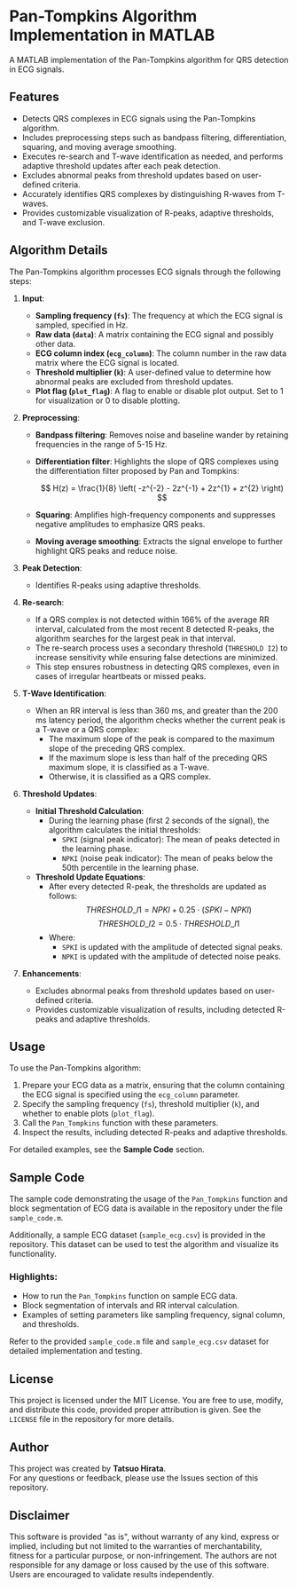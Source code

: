 # Pan-Tompkins Algorithm Implementation in MATLAB

A MATLAB implementation of the Pan-Tompkins algorithm for QRS detection in ECG signals.

## Features

- Detects QRS complexes in ECG signals using the Pan-Tompkins algorithm.
- Includes preprocessing steps such as bandpass filtering, differentiation, squaring, and moving average smoothing.
- Executes re-search and T-wave identification as needed, and performs adaptive threshold updates after each peak detection.
- Excludes abnormal peaks from threshold updates based on user-defined criteria.
- Accurately identifies QRS complexes by distinguishing R-waves from T-waves.
- Provides customizable visualization of R-peaks, adaptive thresholds, and T-wave exclusion.

## Algorithm Details

The Pan-Tompkins algorithm processes ECG signals through the following steps:

1. **Input**:
   - **Sampling frequency (`fs`)**: The frequency at which the ECG signal is sampled, specified in Hz.
   - **Raw data (`data`)**: A matrix containing the ECG signal and possibly other data.
   - **ECG column index (`ecg_column`)**: The column number in the raw data matrix where the ECG signal is located.
   - **Threshold multiplier (`k`)**: A user-defined value to determine how abnormal peaks are excluded from threshold updates.
   - **Plot flag (`plot_flag`)**: A flag to enable or disable plot output. Set to 1 for visualization or 0 to disable plotting.

2. **Preprocessing**:
   - **Bandpass filtering**: Removes noise and baseline wander by retaining frequencies in the range of 5-15 Hz.
   - **Differentiation filter**: Highlights the slope of QRS complexes using the differentiation filter proposed by Pan and Tompkins:

     $$
     H(z) = \frac{1}{8} \left( -z^{-2} - 2z^{-1} + 2z^{1} + z^{2} \right)
     $$
     
   - **Squaring**: Amplifies high-frequency components and suppresses negative amplitudes to emphasize QRS peaks.
   - **Moving average smoothing**: Extracts the signal envelope to further highlight QRS peaks and reduce noise.

3. **Peak Detection**:
   - Identifies R-peaks using adaptive thresholds.

4. **Re-search**:
   - If a QRS complex is not detected within 166% of the average RR interval, calculated from the most recent 8 detected R-peaks, the algorithm searches for the largest peak in that interval.
   - The re-search process uses a secondary threshold (`THRESHOLD I2`) to increase sensitivity while ensuring false detections are minimized.
   - This step ensures robustness in detecting QRS complexes, even in cases of irregular heartbeats or missed peaks.

5. **T-Wave Identification**:
   - When an RR interval is less than 360 ms, and greater than the 200 ms latency period, the algorithm checks whether the current peak is a T-wave or a QRS complex:
     - The maximum slope of the peak is compared to the maximum slope of the preceding QRS complex.
     - If the maximum slope is less than half of the preceding QRS maximum slope, it is classified as a T-wave.
     - Otherwise, it is classified as a QRS complex.

6. **Threshold Updates**:
   - **Initial Threshold Calculation**:
     - During the learning phase (first 2 seconds of the signal), the algorithm calculates the initial thresholds:
       - `SPKI` (signal peak indicator): The mean of peaks detected in the learning phase.
       - `NPKI` (noise peak indicator): The mean of peaks below the 50th percentile in the learning phase.
   - **Threshold Update Equations**:
     - After every detected R-peak, the thresholds are updated as follows:
       $$
       THRESHOLD\_I1 = NPKI + 0.25 \cdot (SPKI - NPKI)
       $$
       $$
       THRESHOLD\_I2 = 0.5 \cdot THRESHOLD\_I1
       $$
     - Where:
       - `SPKI` is updated with the amplitude of detected signal peaks.
       - `NPKI` is updated with the amplitude of detected noise peaks.

7. **Enhancements**:
   - Excludes abnormal peaks from threshold updates based on user-defined criteria.
   - Provides customizable visualization of results, including detected R-peaks and adaptive thresholds.

## Usage

To use the Pan-Tompkins algorithm:
1. Prepare your ECG data as a matrix, ensuring that the column containing the ECG signal is specified using the `ecg_column` parameter.
2. Specify the sampling frequency (`fs`), threshold multiplier (`k`), and whether to enable plots (`plot_flag`).
3. Call the `Pan_Tompkins` function with these parameters.
4. Inspect the results, including detected R-peaks and adaptive thresholds.

For detailed examples, see the **Sample Code** section.

## Sample Code

The sample code demonstrating the usage of the `Pan_Tompkins` function and block segmentation of ECG data is available in the repository under the file `sample_code.m`.

Additionally, a sample ECG dataset (`sample_ecg.csv`) is provided in the repository. This dataset can be used to test the algorithm and visualize its functionality.

### Highlights:
- How to run the `Pan_Tompkins` function on sample ECG data.
- Block segmentation of intervals and RR interval calculation.
- Examples of setting parameters like sampling frequency, signal column, and thresholds.

Refer to the provided `sample_code.m` file and `sample_ecg.csv` dataset for detailed implementation and testing.

## License

This project is licensed under the MIT License. You are free to use, modify, and distribute this code, provided proper attribution is given. See the `LICENSE` file in the repository for more details.

## Author

This project was created by **Tatsuo Hirata**.  
For any questions or feedback, please use the Issues section of this repository.

## Disclaimer

This software is provided "as is", without warranty of any kind, express or implied, including but not limited to the warranties of merchantability, fitness for a particular purpose, or non-infringement. The authors are not responsible for any damage or loss caused by the use of this software. Users are encouraged to validate results independently.
